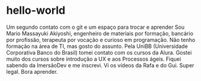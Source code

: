 # hello-world
Um segundo contato com o git e um espaço para trocar e aprender
Sou Mario Massayuki Akiyoshi, engenheiro de materiais por formação, bancário por profissão, terapeuta por vocação e
curioso em programação. Não tenho formação na área de TI, mas gosto do assunto. Pela UniBB (Universidade Corporativa
Banco do Brasil) tomei contato com os cursos da Alura. Gostei muito dos cursos sobre introdução a UX e aos Processos
ágeis. Fiquei sabendo da ImersãoDev e me inscrevi.
Vi os vídeos da Rafa e do Gui. Super legal.
Bora aprender.
